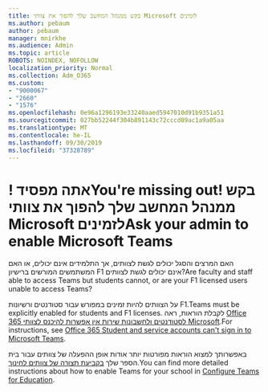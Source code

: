 ```yaml
---
title: בקש ממנהל המחשב שלך להפוך את צוותי Microsoft לזמינים
ms.author: pebaum
author: pebaum
manager: mnirkhe
ms.audience: Admin
ms.topic: article
ROBOTS: NOINDEX, NOFOLLOW
localization_priority: Normal
ms.collection: Adm_O365
ms.custom:
- "9000067"
- "2660"
- "1576"
ms.openlocfilehash: 0e96a1296193e33240aaed5947010d91b9351a51
ms.sourcegitcommit: 027bb52244f304b891143c72cccd89ac1a9a05aa
ms.translationtype: MT
ms.contentlocale: he-IL
ms.lasthandoff: 09/30/2019
ms.locfileid: "37328789"
---
```

# <a name="youre-missing-out-ask-your-admin-to-enable-microsoft-teams"></a><span data-ttu-id="a106c-102">! אתה מפסיד</span><span class="sxs-lookup"><span data-stu-id="a106c-102">You're missing out!</span></span> <span data-ttu-id="a106c-103">בקש ממנהל המחשב שלך להפוך את צוותי Microsoft לזמינים</span><span class="sxs-lookup"><span data-stu-id="a106c-103">Ask your admin to enable Microsoft Teams</span></span>

<span data-ttu-id="a106c-104">האם המרצים והסגל יכולים לגשת לצוותים, אך התלמידים אינם יכולים, או האם המשתמשים המורשים ברישיון F1 אינם יכולים לגשת לצוותים?</span><span class="sxs-lookup"><span data-stu-id="a106c-104">Are faculty and staff able to access Teams but students cannot, or are your F1 licensed users unable to access Teams?</span></span>

<span data-ttu-id="a106c-105">על הצוותים להיות זמינים במפורש עבור סטודנטים ורשיונות F1.</span><span class="sxs-lookup"><span data-stu-id="a106c-105">Teams must be explicitly enabled for students and F1 licenses.</span></span> <span data-ttu-id="a106c-106">לקבלת הוראות, ראה [Office 365 לסטודנטים ולחשבונות שירות אין אפשרות להיכנס לצוותי Microsoft](https://docs.microsoft.com/microsoftteams/troubleshoot/teams-sign-in/office-365-accounts-cannot-sign-in).</span><span class="sxs-lookup"><span data-stu-id="a106c-106">For instructions, see [Office 365 Student and service accounts can't sign in to Microsoft Teams](https://docs.microsoft.com/microsoftteams/troubleshoot/teams-sign-in/office-365-accounts-cannot-sign-in).</span></span> 

<span data-ttu-id="a106c-107">באפשרותך למצוא הוראות מפורטות יותר אודות אופן ההפעלה של צוותים עבור בית הספר שלך [בקביעת תצורה של צוותים לחינוך](https://docs.microsoft.com/microsoft-365/education/deploy/set-up-teams-for-education).</span><span class="sxs-lookup"><span data-stu-id="a106c-107">You can find more detailed instructions about how to enable Teams for your school in [Configure Teams for Education](https://docs.microsoft.com/microsoft-365/education/deploy/set-up-teams-for-education).</span></span> 